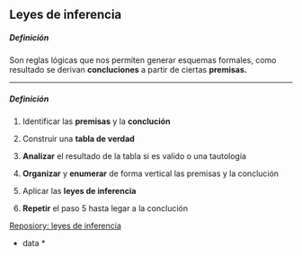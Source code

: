 ## **Leyes de inferencia**

  

##### **Definición**

Son reglas lógicas que nos permiten generar esquemas formales, como resultado se derivan **concluciones** a partir de ciertas **premisas.**


---


##### **Definición**

1. Identificar las **premisas** y la **conclución**

2. Construir una **tabla de verdad**

3. **Analizar** el resultado de la tabla si es valido o una tautología

4. **Organizar** y **enumerar** de forma vertical las premisas y la conclución

5. Aplicar las **leyes de inferencia**

6. **Repetir** el paso 5 hasta legar a la conclución


[Reposiory: leyes de inferencia](https://repository.unad.edu.co/handle/10596/13869# "OVI: leyes de inferencia")


* data *